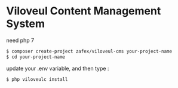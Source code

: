 
# Viloveul Content Management System

need php 7

```bash
$ composer create-project zafex/viloveul-cms your-project-name
$ cd your-project-name
```

update your .env variable, and then type :

```bash
$ php viloveulc install
```
